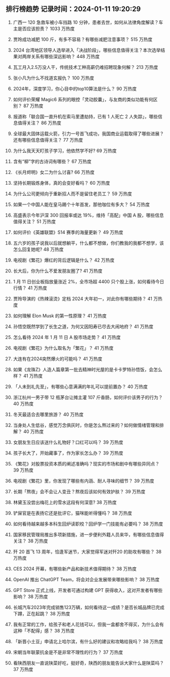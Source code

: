 
## 排行榜趋势 记录时间：2024-01-11 19:20:29
  
  1. 广西一 120 急救车被小车挡路 10 分钟，患者去世，如何从法律角度解读？车主是否应该担责？ 1033 万热度
    
  2. 贾玲成功减肥 100 斤，有多不容易？有哪些减肥注意事项？ 515 万热度
    
  3. 2024 台湾地区领导人选举进入「决战阶段」，哪些信息值得关注？本次选举结果对两岸关系有哪些深远影响？ 448 万热度
    
  4. 瓦工月入2.5万没人干，传统技术工种高薪仍难招聘现象何解？ 213 万热度
    
  5. 张小凡为什么不找道玄报仇？ 100 万热度
    
  6. 2024年，深度学习，你心目中的top10算法是什么？ 90 万热度
    
  7. 如何评价荣耀 Magic6 系列的眼控「灵动胶囊」，与友商的类似功能有何区别？ 87 万热度
    
  8. 报道称「联合国一直升机在索马里遭劫持，已有 1 人死亡 2 人失踪」，哪些信息值得关注？ 86 万热度
    
  9. 全球最大固体运载火箭，引力一号首飞成功，我国商业运载取得了哪些进展？还有哪些信息值得关注？ 77 万热度
    
  10. 为什么我天天盯孩子学习，他依然学不好? 69 万热度
    
  11. 含有“柳”字的古诗词有哪些？ 67 万热度
    
  12. 《长月烬明》女二为什么讨喜? 66 万热度
    
  13. 坚持长期锻炼身体，真的会变好看吗？ 60 万热度
    
  14. 为什么公司更倾向于重新招人而不是留住老员工？ 59 万热度
    
  15. 如果一个中国人能在皇马踢个十年首发，那他咖位有多大？ 54 万热度
    
  16. 高盛表示今年沪深 300 回报率或达 19%，维持「高配」中国 A 股，哪些信息值得关注？ 51 万热度
    
  17. 如何评价《英雄联盟》S14 赛季的海量更新？ 49 万热度
    
  18. 五六岁的孩子说我以后就想躺平，什么都不想做，你们教我的我都不想学，该怎么回复她呢? 48 万热度
    
  19. 电视剧《繁花》爆红的背后逻辑是什么？ 42 万热度
    
  20. 长大后，你为什么不爱发朋友圈了? 41 万热度
    
  21. 1 月 11 日创业板指放量涨近 2%，全市场超 4400 只个股上涨，如何看待今日行情？ 41 万热度
    
  22. 贾玲导演的《热辣滚烫》定档 2024 大年初一，对此你有哪些期待？ 41 万热度
    
  23. 如何理解 Elon Musk 的第一性原理？ 41 万热度
    
  24. 孙悟空既然学到了长生之道，为何又因阳寿已尽去大闹地府？ 41 万热度
    
  25. 怎么看待 2024 年 1 月 11 日 A 股市场走势？ 41 万热度
    
  26. 电视剧《繁花》为什么取名为「繁花」？ 41 万热度
    
  27. 大连有在2024突然爆火的可能吗？ 41 万热度
    
  28. 如果《龙珠Z》人造人篇章第一批去精神时光屋的是卡卡罗特孙悟饭，会怎么样？ 41 万热度
    
  29. 「人未到礼先至」，有哪些心意满满的年礼可以提前置办？ 40 万热度
    
  30. 浙江杭州一男子带 12 瓶茅台让摊主灌 107 斤香肠，如何评价该男子的行为？ 40 万热度
    
  31. 冬天最适合去哪里旅游？ 40 万热度
    
  32. 当身处人生低谷，感觉万念俱灰时，你是怎么熬过来的？如何做情绪管理和排解？ 40 万热度
    
  33. 女朋友生日应该送什么礼物好？口红可以吗？ 39 万热度
    
  34. 孩子长大了，开始藏事了，作为家长怎么办？ 39 万热度
    
  35. 《繁花》对股票投资本质的阐述准确吗？现实的市场和剧中有哪些异同点？ 39 万热度
    
  36. 电视剧《繁花》里，你发现了哪些有内涵、耐人寻味的细节？ 39 万热度
    
  37. 长期「熬夜」会不会让人变丑？熬夜后该如何有效护肤？ 39 万热度
    
  38. 林黛玉没尝出梅花上的雪水这段有何深意? 38 万热度
    
  39. 铲屎官是在表扬它还是批评它，猫咪能听得懂吗？ 38 万热度
    
  40. 如何看待越来越多本科生回炉读职校？回炉学一门技能有必要吗？ 38 万热度
    
  41. 国家移民管理局推出多项新措施，进一步便利外籍人员来华，有哪些信息值得关注？ 38 万热度
    
  42. 歼 20 首飞 13 周年，恰逢军迷节，大家觉得军迷对歼20 的助攻有哪些？ 38 万热度
    
  43. CES 2024 开幕，有哪些新产品和新技术值得期待？ 38 万热度
    
  44. OpenAI 推出 ChatGPT Team，将会对企业发展带来哪些影响？ 38 万热度
    
  45. GPT Store 正式上线，开发者可通过构建 GPT 获得收入，这对开发者有哪些影响？ 38 万热度
    
  46. 长城汽车2023年完成销售123万辆，如何看待这一成绩？是否长城品牌已完成下蹲，正在起跳？ 38 万热度
    
  47. 我有正常的工作，给孩子和老人花钱可以，但我一盒都舍不得买，为什么会有这种「不配得」感？ 38 万热度
    
  48. 「新晋小土豆」申请北上哈尔滨，有什么好的建议和攻略给我吗？ 38 万热度
    
  49. 宋朝当年联蒙抗金是不是非常不理性的行为？ 37 万热度
    
  50. 看陕西朋友一直说陕菜好吃，挺好奇，陕西的朋友能告诉大家什么是陕菜吗？ 37 万热度
    